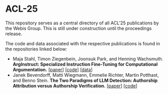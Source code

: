 # ACL-25

This repository serves as a central directory of all ACL'25 publications by the Webis Group. This is still under construction until the proceedings release.

The code and data associated with the respective publications is found in the repositories linked below:

* Maja Stahl, Timon Ziegenbein, Joonsuk Park, and Henning Wachsmuth. **ArgInstruct: Specialized Instruction Fine-Tuning for Computational Argumentation.** [[paper](#)] [[code](https://github.com/timonziegenbein/arg-instruct)] [[data](https://github.com/timonziegenbein/arg-instruct)]
* Janek Bevendorff, Matti Wiegmann, Emmelie Richter, Martin Potthast, and Benno Stein. **The Two Paradigms of LLM Detection: Authorship Attribution versus Authorship Verification.** [[paper](https://webis.de/publications.html#bevendorff_2025a)] [[code](https://github.com/webis-de/acl25-generative-ai-detection)]

